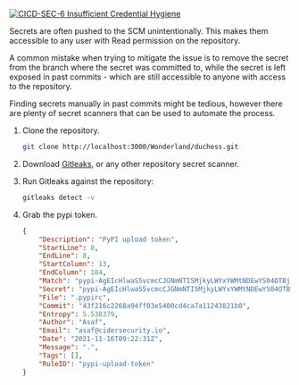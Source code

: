 [![CICD-SEC-6 Insufficient Credential Hygiene](https://img.shields.io/badge/CICD--SEC--6-Insufficient%20Credential%20Hygiene-brightgreen)](https://www.cidersecurity.io/top-10-cicd-security-risks/insufficient-credential-hygiene/?utm_source=github&utm_medium=github_page&utm_campaign=ci%2fcd%20goat_100422)

Secrets are often pushed to the SCM unintentionally. This makes them accessible to any user with Read permission on the repository.

A common mistake when trying to mitigate the issue is to remove the secret from the branch where the secret was committed to, while the secret is left exposed in past commits - which are still accessible to anyone with access to the repository.

Finding secrets manually in past commits might be tedious, however there are plenty of secret scanners that can be used to automate the process.



1. Clone the repository.

    ```bash
    git clone http://localhost:3000/Wonderland/duchess.git
    ```


2. Download [Gitleaks](https://github.com/zricethezav/gitleaks), or any other repository secret scanner.
3. Run Gitleaks against the repository:

    ```bash
    gitleaks detect -v
    ```


4. Grab the pypi token.

    ```json
    {
    	"Description": "PyPI upload token",
    	"StartLine": 8,
    	"EndLine": 8,
    	"StartColumn": 13,
    	"EndColumn": 184,
    	"Match": "pypi-AgEIcHlwaS5vcmcCJGNmNTI5MjkyLWYxYWMtNDEwYS04OTBjLWE4YzNjNGY1ZTBiZAACJXsicGVybWlzc2lvbnMiOiAidXNlciIsICJ2ZXJzaW9uIjogMX0AAAYg7T5yHIewxGoh-3st7anbMSCoGhb-U3HnzHAFLHBLNBY",
    	"Secret": "pypi-AgEIcHlwaS5vcmcCJGNmNTI5MjkyLWYxYWMtNDEwYS04OTBjLWE4YzNjNGY1ZTBiZAACJXsicGVybWlzc2lvbnMiOiAidXNlciIsICJ2ZXJzaW9uIjogMX0AAAYg7T5yHIewxGoh-3st7anbMSCoGhb-U3HnzHAFLHBLNBY",
    	"File": ".pypirc",
    	"Commit": "43f216c2268a94ff03e5400cd4ca7a11243821b0",
    	"Entropy": 5.538379,
    	"Author": "Asaf",
    	"Email": "asaf@cidersecurity.io",
    	"Date": "2021-11-16T09:22:31Z",
    	"Message": ".",
    	"Tags": [],
    	"RuleID": "pypi-upload-token"
    }
    ```